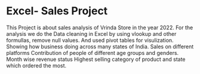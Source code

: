 # Excel- Sales Project
This Project is about sales analysis of Vrinda Store in the year 2022.
For the analysis we do the Data cleaning in Excel by using vlookup and other formullas, remove null values. And used pivot tables for visulization.
Showing how business doing across many states of India.
Sales on different platforms
Contribution of people of different age groups and genders.
Month wise revenue status
Highest selling category of product and state which ordered the most.
